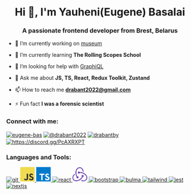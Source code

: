 <h1 align="center">Hi 👋, I'm Yauheni(Eugene) Basalai</h1>
<h3 align="center">A passionate frontend developer from Brest, Belarus</h3>

- 🔭 I’m currently working on [museum](https://github.com/rolling-scopes-school/tasks/blob/master/tasks/museum/museum-stage1.md)

- 🌱 I’m currently learning **The Rolling Scopes School**

- 🤝 I’m looking for help with [GraphiQL](https://github.com/rolling-scopes-school/tasks/blob/master/react/modules/graphiql.md)

- 💬 Ask me about **JS, TS, React, Redux Toolkit, Zustand**

- 📫 How to reach me **drabant2022@gmail.com**

- ⚡ Fun fact **I was a forensic scientist**

<h3 align="left">Connect with me:</h3>
<p align="left">
<a href="https://linkedin.com/in/eugene-bas" target="blank"><img align="center" src="https://raw.githubusercontent.com/rahuldkjain/github-profile-readme-generator/master/src/images/icons/Social/linked-in-alt.svg" alt="eugene-bas" height="30" width="40" /></a>
<a href="https://medium.com/@drabant2022" target="blank"><img align="center" src="https://raw.githubusercontent.com/rahuldkjain/github-profile-readme-generator/master/src/images/icons/Social/medium.svg" alt="@drabant2022" height="30" width="40" /></a>
<a href="https://www.leetcode.com/drabantby" target="blank"><img align="center" src="https://raw.githubusercontent.com/rahuldkjain/github-profile-readme-generator/master/src/images/icons/Social/leet-code.svg" alt="drabantby" height="30" width="40" /></a>
<a href="https://discord.gg/https://discord.gg/PcAXRXPT" target="blank"><img align="center" src="https://raw.githubusercontent.com/rahuldkjain/github-profile-readme-generator/master/src/images/icons/Social/discord.svg" alt="https://discord.gg/PcAXRXPT" height="30" width="40" /></a>
</p>

<h3 align="left">Languages and Tools:</h3>

<p align="left">

<a href="https://git-scm.com/" target="_blank" rel="noreferrer">
<img src="https://www.vectorlogo.zone/logos/git-scm/git-scm-icon.svg" alt="git" height="40"/>
</a>
<a href="https://developer.mozilla.org/en-US/docs/Web/JavaScript" target="_blank" rel="noreferrer">
<img src="https://raw.githubusercontent.com/devicons/devicon/master/icons/javascript/javascript-original.svg" alt="javascript" height="40"/>
</a>
<a href="https://www.typescriptlang.org/" target="_blank" rel="noreferrer">
<img src="https://raw.githubusercontent.com/devicons/devicon/master/icons/typescript/typescript-original.svg" alt="typescript" height="40"/>
</a>
<a href="https://reactjs.org/" target="_blank" rel="noreferrer">
<img src="https://upload.wikimedia.org/wikipedia/commons/a/a7/React-icon.svg" alt="react" height="40"/>
</a>
<a href="https://redux.js.org" target="_blank" rel="noreferrer">
<img src="https://raw.githubusercontent.com/devicons/devicon/master/icons/redux/redux-original.svg" alt="redux" height="40"/>
</a>


<a href="https://getbootstrap.com" target="_blank" rel="noreferrer">
<img src="https://getbootstrap.com/docs/5.3/assets/brand/bootstrap-logo.svg" alt="bootstrap" height="40"/>
</a>
<a href="https://bulma.io/" target="_blank" rel="noreferrer">
<img src="https://raw.githubusercontent.com/gilbarbara/logos/804dc257b59e144eaca5bc6ffd16949752c6f789/logos/bulma.svg" alt="bulma" height="40"/>
</a>
<a href="https://tailwindcss.com/" target="_blank" rel="noreferrer">
<img src="https://www.vectorlogo.zone/logos/tailwindcss/tailwindcss-icon.svg" alt="tailwind" height="40"/>
</a>


<a href="https://jestjs.io" target="_blank" rel="noreferrer">
<img src="https://www.vectorlogo.zone/logos/jestjsio/jestjsio-icon.svg" alt="jest" width="40" height="40"/>
</a> 




  <a href="https://nextjs.org/" target="_blank" rel="noreferrer">
  <img src="https://cdn.worldvectorlogo.com/logos/nextjs-2.svg" alt="nextjs" width="40" height="40"/>
  </a> 
  

  </p>
